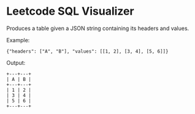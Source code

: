 # Leetcode SQL Visualizer

Produces a table given a JSON string containing its headers and values.

Example:
```
{"headers": ["A", "B"], "values": [[1, 2], [3, 4], [5, 6]]}
```
Output:
```
+---+---+
| A | B |
+---+---+
| 1 | 2 |
| 3 | 4 |
| 5 | 6 |
+---+---+
```
